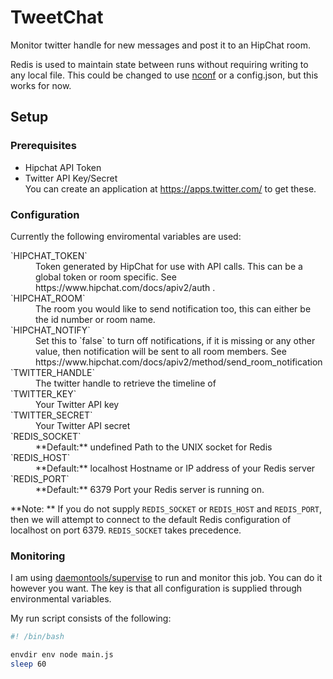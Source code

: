 # TweetChat

Monitor twitter handle for new messages and post it to an HipChat room.

Redis is used to maintain state between runs without requiring writing to any
local file.  This could be changed to use [nconf](https://www.npmjs.org/package/nconf)
or a config.json, but this works for now.

## Setup

### Prerequisites

* Hipchat API Token
* Twitter API Key/Secret  
  You can create an application at https://apps.twitter.com/ to get these.

### Configuration
Currently the following enviromental variables are used:

<dl>

<dt>`HIPCHAT_TOKEN`</dt>
<dd>Token generated by HipChat for use with API calls.  This can be a global
 token or room specific.  
 See https://www.hipchat.com/docs/apiv2/auth .</dd>

<dt>`HIPCHAT_ROOM`</dt>
<dd>The room you would like to send notification too, this can either be the id
number or room name.</dd>

<dt>`HIPCHAT_NOTIFY`</dt>
<dd>Set this to `false` to turn off notifications, if it is missing or any other
value, then notification will be sent to all room members.  
See https://www.hipchat.com/docs/apiv2/method/send_room_notification</dd>

<dt>`TWITTER_HANDLE`</dt>
<dd>The twitter handle to retrieve the timeline of</dd>

<dt>`TWITTER_KEY`</dt>
<dd>Your Twitter API key</dd>

<dt>`TWITTER_SECRET`</dt>
<dd>Your Twitter API secret</dd>

<dt>`REDIS_SOCKET`</dt>
<dd>**Default:** undefined  
Path to the UNIX socket for Redis</dd>

<dt>`REDIS_HOST`</dt>
<dd>**Default:** localhost  
Hostname or IP address of your Redis server</dd>

<dt>`REDIS_PORT`</dt>
<dd>**Default:** 6379  
Port your Redis server is running on.</dd>

**Note: ** If you do not supply `REDIS_SOCKET` or `REDIS_HOST` and `REDIS_PORT`,
then we will attempt to connect to the default Redis configuration of localhost
on port 6379.  `REDIS_SOCKET` takes precedence.

### Monitoring

I am using [daemontools/supervise](http://cr.yp.to/daemontools/supervise.html)
to run and monitor this job.  You can do it however you want.  The key is that
all configuration is supplied through environmental variables.

My run script consists of the following:

```sh
#! /bin/bash

envdir env node main.js
sleep 60
```
